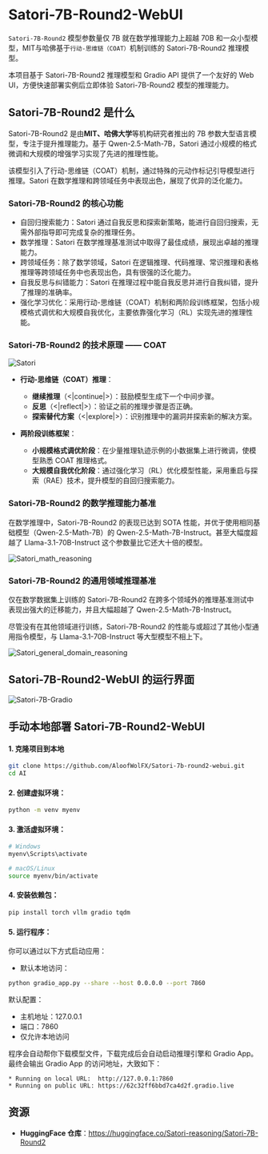 # Satori-7B-Round2-WebUI

`Satori-7B-Round2` 模型参数量仅 7B 就在数学推理能力上超越 70B 和一众小型模型，MIT与哈佛基于`行动-思维链（COAT）`机制训练的 Satori-7B-Round2 推理模型。

本项目基于 Satori-7B-Round2 推理模型和 Gradio API 提供了一个友好的 Web UI，方便快速部署实例后立即体验 Satori-7B-Round2 模型的推理能力。

## Satori-7B-Round2 是什么

Satori-7B-Round2 是由**MIT、哈佛大学**等机构研究者推出的 7B 参数大型语言模型，专注于提升推理能力。基于 Qwen-2.5-Math-7B，Satori 通过小规模的格式微调和大规模的增强学习实现了先进的推理性能。

该模型引入了行动-思维链（COAT）机制，通过特殊的元动作标记引导模型进行推理。Satori 在数学推理和跨领域任务中表现出色，展现了优异的泛化能力。

### Satori-7B-Round2 的核心功能

- 自回归搜索能力：Satori 通过自我反思和探索新策略，能进行自回归搜索，无需外部指导即可完成复杂的推理任务。
- 数学推理：Satori 在数学推理基准测试中取得了最佳成绩，展现出卓越的推理能力。
- 跨领域任务：除了数学领域，Satori 在逻辑推理、代码推理、常识推理和表格推理等跨领域任务中也表现出色，具有很强的泛化能力。
- 自我反思与纠错能力：Satori 在推理过程中能自我反思并进行自我纠错，提升了推理的准确率。
- 强化学习优化：采用行动-思维链（COAT）机制和两阶段训练框架，包括小规模格式调优和大规模自我优化，主要依靠强化学习（RL）实现先进的推理性能。

### Satori-7B-Round2 的技术原理 —— COAT

![Satori](https://s2.loli.net/2025/02/11/mUiAHC4s8yql51z.png)

- **行动-思维链（COAT）推理**：
  - **继续推理**（<|continue|>）：鼓励模型生成下一个中间步骤。
  - **反思**（<|reflect|>）：验证之前的推理步骤是否正确。
  - **探索替代方案**（<|explore|>）：识别推理中的漏洞并探索新的解决方案。

- **两阶段训练框架**：
  - **小规模格式调优阶段**：在少量推理轨迹示例的小数据集上进行微调，使模型熟悉 COAT 推理格式。
  - **大规模自我优化阶段**：通过强化学习（RL）优化模型性能，采用重启与探索（RAE）技术，提升模型的自回归搜索能力。

### Satori-7B-Round2 的数学推理能力基准

在数学推理中，Satori-7B-Round2 的表现已达到 SOTA 性能，并优于使用相同基础模型（Qwen-2.5-Math-7B）的 Qwen-2.5-Math-7B-Instruct。甚至大幅度超越了 Llama-3.1-70B-Instruct 这个参数量比它还大十倍的模型。

![Satori_math_reasoning](https://s2.loli.net/2025/02/13/rIdankjoPZJSNwe.png)

### Satori-7B-Round2 的通用领域推理基准

仅在数学数据集上训练的 Satori-7B-Round2 在跨多个领域外的推理基准测试中表现出强大的迁移能力，并且大幅超越了 Qwen-2.5-Math-7B-Instruct。

尽管没有在其他领域进行训练，Satori-7B-Round2 的性能与或超过了其他小型通用指令模型，与 Llama-3.1-70B-Instruct 等大型模型不相上下。

![Satori_general_domain_reasoning](https://s2.loli.net/2025/02/13/k6B2KLUpwhtSmEj.png)

## Satori-7B-Round2-WebUI 的运行界面

![Satori-7B-Gradio](https://s2.loli.net/2025/02/11/VwUoqjbtGizNyMm.png)


## 手动本地部署 Satori-7B-Round2-WebUI

#### 1. 克隆项目到本地
```bash
git clone https://github.com/AloofWolFX/Satori-7b-round2-webui.git
cd AI
```

#### 2. 创建虚拟环境：
```bash
python -m venv myenv
```

#### 3. 激活虚拟环境：
```bash
# Windows
myenv\Scripts\activate

# macOS/Linux
source myenv/bin/activate
```

#### 4. 安装依赖包：
```bash
pip install torch vllm gradio tqdm
```

#### 5. 运行程序：

你可以通过以下方式启动应用：
- 默认本地访问：
```bash
python gradio_app.py --share --host 0.0.0.0 --port 7860
```

默认配置：
- 主机地址：127.0.0.1
- 端口：7860
- 仅允许本地访问

程序会自动帮你下载模型文件，下载完成后会自动启动推理引擎和 Gradio App。最终会输出 Gradio App 的访问地址，大致如下：
```raw
* Running on local URL:  http://127.0.0.1:7860
* Running on public URL: https://62c32ff6bbd7ca4d2f.gradio.live
```

## 资源

- **HuggingFace 仓库**：<https://huggingface.co/Satori-reasoning/Satori-7B-Round2>
